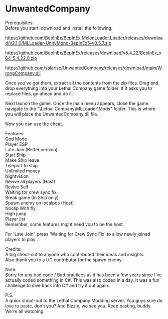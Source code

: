 # UnwantedCompany  

Prerequisites:  
Before you start, download and install the following:  

https://github.com/BepInEx/BepInEx.MelonLoader.Loader/releases/download/v2.1.0/MLLoader-UnityMono-BepInEx5-v0.5.7.zip  

https://github.com/BepInEx/BepInEx/releases/download/v5.4.22/BepInEx_x64_5.4.22.0.zip  

https://github.com/solarisc/UnwantedCompany/releases/download/main/WrongCompany.dll  

Once you've got them, extract all the contents from the zip files. Drag and drop everything into your Lethal Company game folder. If it asks you to replace files, go ahead and do it.  

Next launch the game. Once the main menu appears, close the game. navigate to the "\Lethal Company\MLLoader\Mods" folder. This is where you will place the UnwantedCompany.dll file.

Now you can use the cheat.

Features:  
God Mode  
Player ESP  
Late Join (Better version)  
Start Ship  
Make Ship leave  
Teleport to ship  
Unlimited money  
Nightvision  
Revive all players (Host)  
Revive Self  
Waiting for crew sync fix  
Break game (In Ship only)  
Spawn enemy on localpos (Host)  
Noclip With fly  
High jump  
Player list  
Remember, some features might need you to be the host.  

For 'Late Join', press 'Waiting for Crew Sync Fix' to allow newly joined players to play.

Credits:  
A big shout-out to anyone who contributed their ideas and insights.  
Also thank you to a UC contributor for the spawn enemy.

Note:  
Sorry for any bad code / Bad practices as it has been a few years since I've actually coded something in C#. This was also coded in a day. It was a fun challenge to dive back into C# and try it out again.  

P.S.  
A quick shout-out to the Lethal Company Modding server. You guys sure do love to paste, don't you? And Bizzle, we see you. Keep pasting, buddy. We're all watching.
